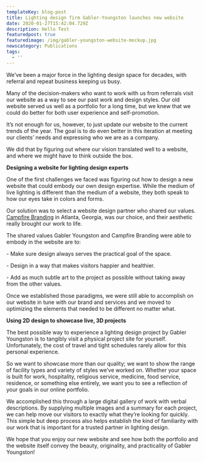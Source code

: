 ```yaml
---
templateKey: blog-post
title: Lighting design firm Gabler-Youngston launches new website
date: 2020-01-27T15:42:04.729Z
description: Hello Test
featuredpost: true
featuredimage: /img/gabler-youngston-website-mockup.jpg
newscategory: Publications
tags:
  - ''
---
```

We’ve been a major force in the lighting design space for decades, with referral and repeat business keeping us busy.

Many of the decision-makers who want to work with us from referrals visit our website as a way to see our past work and design styles. Our old website served us well as a portfolio for a long time, but we knew that we could do better for both user experience and self-promotion.

It’s not enough for us, however, to just update our website to the current trends of the year. The goal is to do even better in this iteration at meeting our clients’ needs and expressing who we are as a company.

We did that by figuring out where our vision translated well to a website, and where we might have to think outside the box.

**Designing a website for lighting design experts**

One of the first challenges we faced was figuring out how to design a new website that could embody our own design expertise. While the medium of live lighting is different than the medium of a website, they both speak to how our eyes take in colors and forms.

Our solution was to select a website design partner who shared our values. [Campfire Branding](https://www.campfirebranding.com/) in Atlanta, Georgia, was our choice, and their aesthetic really brought our work to life.

The shared values Gabler Youngston and Campfire Branding were able to embody in the website are to:

\- Make sure design always serves the practical goal of the space.

\- Design in a way that makes visitors happier and healthier.

\- Add as much subtle art to the project as possible without taking away from the other values.

Once we established those paradigms, we were still able to accomplish on our website in tune with our brand and services and we moved to optimizing the elements that needed to be different no matter what.

**Using 2D design to showcase live, 3D projects**

The best possible way to experience a lighting design project by Gabler Youngston is to tangibly visit a physical project site for yourself. Unfortunately, the cost of travel and tight schedules rarely allow for this personal experience.

So we want to showcase more than our quality; we want to show the range of facility types and variety of styles we’ve worked on. Whether your space is built for work, hospitality, religious service, medicine, food service, residence, or something else entirely, we want you to see a reflection of your goals in our online portfolio.

We accomplished this through a large digital gallery of work with verbal descriptions. By supplying multiple images and a summary for each project, we can help move our visitors to exactly what they’re looking for quickly. This simple but deep process also helps establish the kind of familiarity with our work that is important for a trusted partner in lighting design.

We hope that you enjoy our new website and see how both the portfolio and the website itself convey the beauty, originality, and practicality of Gabler Youngston!

